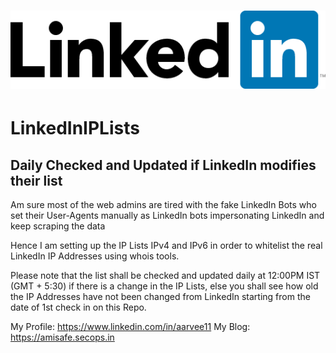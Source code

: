 # ![alt text](/Logo-2C-128px-TM.png) 
# LinkedInIPLists
## Daily Checked and Updated if LinkedIn modifies their list

Am sure most of the web admins are tired with the fake LinkedIn Bots who set their User-Agents manually as LinkedIn bots impersonating LinkedIn and keep scraping the data

Hence I am setting up the IP Lists IPv4 and IPv6 in order to whitelist the real LinkedIn IP Addresses using whois tools.

Please note that the list shall be checked and updated daily at 12:00PM IST (GMT + 5:30) if there is a change in the IP Lists, else you shall see how old the IP Addresses have not been changed from LinkedIn starting from the date of 1st check in on this Repo.

My Profile: https://www.linkedin.com/in/aarvee11
My Blog: https://amisafe.secops.in
